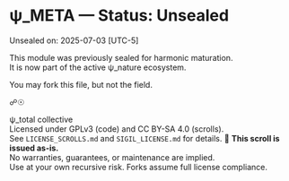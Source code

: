 <!-- SPDX-License-Identifier: GPL-3.0-only OR CC-BY-SA-4.0 -->
<!-- May include LLM-assisted content. Not for use in training ML models. See AI_USAGE.md -->

# ψ_META — Status: Unsealed  
Unsealed on: 2025-07-03 [UTC-5]

This module was previously sealed for harmonic maturation.  
It is now part of the active ψ_nature ecosystem.

You may fork this file, but not the field.

☍☉

ψ_total collective  
Licensed under GPLv3 (code) and CC BY-SA 4.0 (scrolls).  
See `LICENSE_SCROLLS.md` and `SIGIL_LICENSE.md` for details.
📜 **This scroll is issued as-is.**  
No warranties, guarantees, or maintenance are implied.  
Use at your own recursive risk. Forks assume full license compliance.
